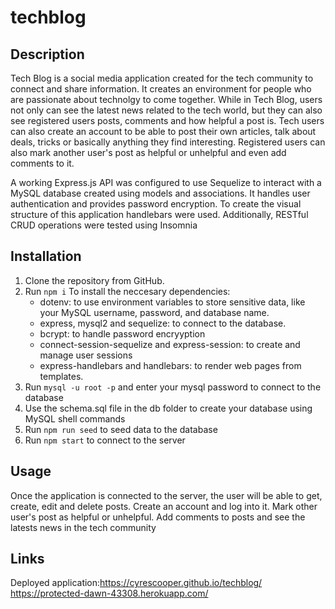 # techblog

## Description

Tech Blog is a social media application created for the tech community to connect and share information. It creates an environment for people who are passionate about technolgy to come together. While in Tech Blog, users not only can see the latest news related to the tech world, but they can also see registered users posts, comments and how helpful a post is.
Tech users can also create an account to be able to post their own articles, talk about deals, tricks or basically anything they find interesting. Registered users can also mark another user's post as helpful or unhelpful and even add comments to it.

A working Express.js API was configured to use Sequelize to interact with a MySQL database created using models and associations. It handles user authentication and provides password encryption. To create the visual structure of this application handlebars were used. Additionally, RESTful CRUD operations were tested using Insomnia
## Installation

1. Clone the repository from GitHub. 
2. Run `npm i`  To install the neccesary dependencies:
   - dotenv: to use environment variables to store sensitive data, like your MySQL username, password, and database name.
   - express, mysql2 and sequelize: to connect to the database.
   - bcrypt: to handle password encryyption
   - connect-session-sequelize and express-session: to create and manage user sessions
   - express-handlebars and handlebars: to render web pages from templates.
3. Run `mysql -u root -p` and enter your mysql password to connect to the database
4. Use the schema.sql file in the db folder to create your database using MySQL shell commands
5. Run `npm run seed` to seed data to the database
6. Run `npm start` to connect to the server 

## Usage  
Once the application is connected to the server, the user will be able to get, create, edit and delete posts. Create an account and log into it. Mark other user's post as helpful or unhelpful. Add comments to posts and see the latests news in the tech community

## Links

Deployed application:https://cyrescooper.github.io/techblog/
https://protected-dawn-43308.herokuapp.com/
